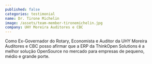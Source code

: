 ```yaml
---
published: false
categories: testimonial
name: Dr. Tirone Michelin
image: /assets/team-member-tironemichelin.jpg
company: UHY Moreira Auditores e CBC
---
```



Como Ex-Governador do Rotary, Economista e Auditor da UHY Moreira Auditores e CBC posso afirmar que a ERP da ThinkOpen Solutions &#233; a melhor solu&#231;&#227;o OpenSource no mercado para empresas de pequeno, m&#233;dio e grande porte.
